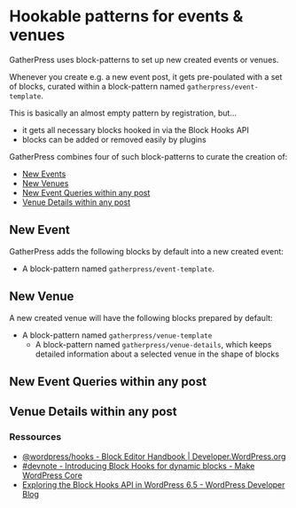 # Hookable patterns for events & venues

GatherPress uses block-patterns to set up new created events or venues.

Whenever you create e.g. a new event post, it gets pre-poulated with a set of blocks, curated within a block-pattern named `gatherpress/event-template`.

This is basically an almost empty pattern by registration, but...

- it gets all necessary blocks hooked in via the Block Hooks API
- blocks can be added or removed easily by plugins

GatherPress combines four of such block-patterns to curate the creation of:

- [New Events](#new-event)
- [New Venues](#new-venue)
- [New Event Queries within any post](#new-event-queries-within-any-post)
- [Venue Details within any post](#venue-details-within-any-post)

## New Event

GatherPress adds the following blocks by default into a new created event:

- A block-pattern named `gatherpress/event-template`.


## New Venue

A new created venue will have the following blocks prepared by default:

- A block-pattern named `gatherpress/venue-template`
    - A block-pattern named `gatherpress/venue-details`, which keeps detailed information about a selected venue in the shape of blocks

## New Event Queries within any post

## Venue Details within any post

### Ressources

- [@wordpress/hooks - Block Editor Handbook | Developer.WordPress.org](https://developer.wordpress.org/block-editor/reference-guides/packages/packages-hooks/)
- [#devnote - Introducing Block Hooks for dynamic blocks - Make WordPress Core](https://make.wordpress.org/core/2023/10/15/introducing-block-hooks-for-dynamic-blocks/)
- [Exploring the Block Hooks API in WordPress 6.5 - WordPress Developer Blog](https://developer.wordpress.org/news/2024/03/25/exploring-the-block-hooks-api-in-wordpress-6-5/)